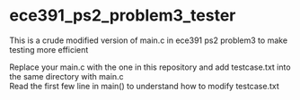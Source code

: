 # ece391_ps2_problem3_tester
This is a crude modified version of main.c in ece391 ps2 problem3 to make testing more efficient

Replace your main.c with the one in this repository and add testcase.txt into the same directory with main.c  
Read the first few line in main() to understand how to modify testcase.txt
